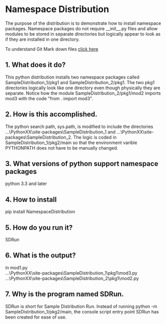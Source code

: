 # **Namespace Distribution**
The purpose of the distribution is to demonstrate how to install namespace packages. Namespace packages do not require \_\_init__.py files and allow modules to be stored in separate directories but logically appear to look as if they are installed in one directory.

To understand Git Mark down files [click here](https://docs.github.com/en/github/writing-on-github/getting-started-with-writing-and-formatting-on-github/basic-writing-and-formatting-syntax)

## 1. What does it do?
This python distribution installs two namespace packages called SampleDistribution_1/pkg1 and SampleDistribution_2/pkg1. The two pkg1 directories logically look like one directory even though physically they are separate. Notice how the module SampleDistribution_2/pkg1/mod2 imports mod3 with the code "from . import mod3". 

## 2. How is this accomplished.
The python search path, sys.path, is modified to include the directories ...\PythonXX\site-packages\SampleDistribution_1 and ...\PythonXX\site-packages\SampleDistribution_2. The logic is coded in SampleDistribution_1/pkg2/main so that the environment varible PYTHONPATH does not have to be manually changed.

## 3. What versions of python support namespace packages
python 3.3 and later

## 4. How to install
pip install NamespaceDistribution

## 5. How do you run it?
SDRun <br>

## 6. What is the output?
in mod1.py <br>
...\PythonXX\site-packages\SampleDistribution_1\pkg1\mod3.py <br>
...\PythonXX\site-packages\SampleDistribution_2\pkg1\mod2.py

## 7. Why is the program named SDRun. 
SDRun is short for Sample Distribution Run. Instead of running python -m SampleDistribution_1/pkg2/main, the console script entry point SDRun has been created for ease of use.
